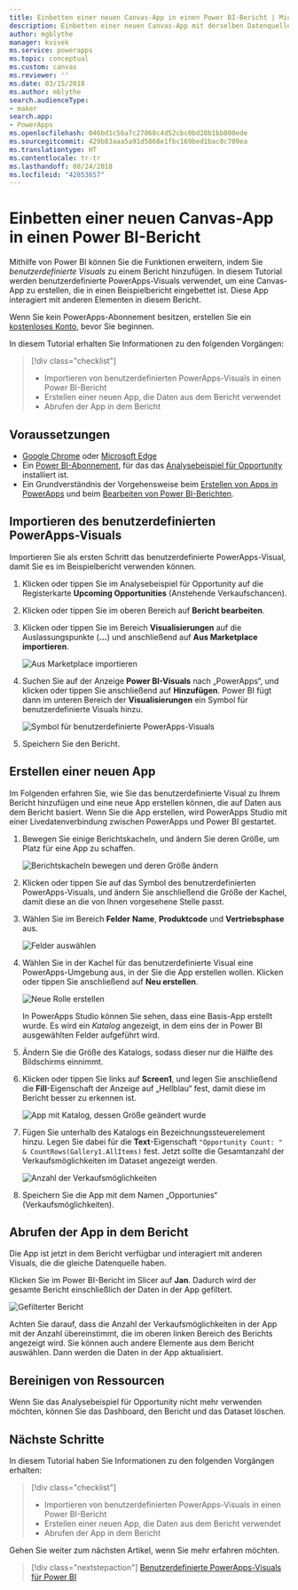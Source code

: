 ```yaml
---
title: Einbetten einer neuen Canvas-App in einen Power BI-Bericht | Microsoft-Dokumentation
description: Einbetten einer neuen Canvas-App mit derselben Datenquelle, die wie andere Berichtselemente gefiltert werden kann
author: mgblythe
manager: kvivek
ms.service: powerapps
ms.topic: conceptual
ms.custom: canvas
ms.reviewer: ''
ms.date: 03/15/2018
ms.author: mblythe
search.audienceType:
- maker
search.app:
- PowerApps
ms.openlocfilehash: 046bd1c56a7c27068c4d52cbc0bd28b1bb800ede
ms.sourcegitcommit: 429b83aaa5a91d5868e1fbc169bed1bac0c709ea
ms.translationtype: HT
ms.contentlocale: tr-tr
ms.lasthandoff: 08/24/2018
ms.locfileid: "42853657"
---
```

# <a name="embed-a-new-canvas-app-in-a-power-bi-report"></a>Einbetten einer neuen Canvas-App in einen Power BI-Bericht

Mithilfe von Power BI können Sie die Funktionen erweitern, indem Sie *benutzerdefinierte Visuals* zu einem Bericht hinzufügen. In diesem Tutorial werden benutzerdefinierte PowerApps-Visuals verwendet, um eine Canvas-App zu erstellen, die in einen Beispielbericht eingebettet ist. Diese App interagiert mit anderen Elementen in diesem Bericht.

Wenn Sie kein PowerApps-Abonnement besitzen, erstellen Sie ein [kostenloses Konto](../signup-for-powerapps.md), bevor Sie beginnen.

In diesem Tutorial erhalten Sie Informationen zu den folgenden Vorgängen:
> [!div class="checklist"]
> * Importieren von benutzerdefinierten PowerApps-Visuals in einen Power BI-Bericht
> * Erstellen einer neuen App, die Daten aus dem Bericht verwendet
> * Abrufen der App in dem Bericht

## <a name="prerequisites"></a>Voraussetzungen

* [Google Chrome](https://www.google.com/chrome/browser/) oder [Microsoft Edge](https://www.microsoft.com/windows/microsoft-edge)
* Ein [Power BI-Abonnement](https://docs.microsoft.com/power-bi/service-self-service-signup-for-power-bi), für das das [Analysebeispiel für Opportunity](https://docs.microsoft.com/power-bi/sample-opportunity-analysis#get-the-content-pack-for-this-sample) installiert ist.
* Ein Grundverständnis der Vorgehensweise beim [Erstellen von Apps in PowerApps](data-platform-create-app-scratch.md) und beim [Bearbeiten von Power BI-Berichten](https://docs.microsoft.com/power-bi/service-the-report-editor-take-a-tour).

## <a name="import-the-powerapps-custom-visual"></a>Importieren des benutzerdefinierten PowerApps-Visuals

Importieren Sie als ersten Schritt das benutzerdefinierte PowerApps-Visual, damit Sie es im Beispielbericht verwenden können.

1. Klicken oder tippen Sie im Analysebeispiel für Opportunity auf die Registerkarte **Upcoming Opportunities** (Anstehende Verkaufschancen).

2. Klicken oder tippen Sie im oberen Bereich auf **Bericht bearbeiten**.

3. Klicken oder tippen Sie im Bereich **Visualisierungen** auf die Auslassungspunkte (**...**) und anschließend auf **Aus Marketplace importieren**. 

    ![Aus Marketplace importieren](media/embed-powerapps-powerbi/import-visual.png)

4. Suchen Sie auf der Anzeige **Power BI-Visuals** nach „PowerApps“, und klicken oder tippen Sie anschließend auf **Hinzufügen**. Power BI fügt dann im unteren Bereich der **Visualisierungen** ein Symbol für benutzerdefinierte Visuals hinzu.

    ![Symbol für benutzerdefinierte PowerApps-Visuals](media/embed-powerapps-powerbi/powerapps-icon.png)

5. Speichern Sie den Bericht.

## <a name="create-a-new-app"></a>Erstellen einer neuen App
Im Folgenden erfahren Sie, wie Sie das benutzerdefinierte Visual zu Ihrem Bericht hinzufügen und eine neue App erstellen können, die auf Daten aus dem Bericht basiert. Wenn Sie die App erstellen, wird PowerApps Studio mit einer Livedatenverbindung zwischen PowerApps und Power BI gestartet.

1. Bewegen Sie einige Berichtskacheln, und ändern Sie deren Größe, um Platz für eine App zu schaffen.

    ![Berichtskacheln bewegen und deren Größe ändern](media/embed-powerapps-powerbi/move-resize.png)

2. Klicken oder tippen Sie auf das Symbol des benutzerdefinierten PowerApps-Visuals, und ändern Sie anschließend die Größe der Kachel, damit diese an die von Ihnen vorgesehene Stelle passt.

3. Wählen Sie im Bereich **Felder** **Name**, **Produktcode** und **Vertriebsphase** aus. 

    ![Felder auswählen](media/embed-powerapps-powerbi/select-fields.png)

4. Wählen Sie in der Kachel für das benutzerdefinierte Visual eine PowerApps-Umgebung aus, in der Sie die App erstellen wollen. Klicken oder tippen Sie anschließend auf **Neu erstellen**.

    ![Neue Rolle erstellen](media/embed-powerapps-powerbi/create-new-app.png)

    In PowerApps Studio können Sie sehen, dass eine Basis-App erstellt wurde. Es wird ein *Katalog* angezeigt, in dem eins der in Power BI ausgewählten Felder aufgeführt wird.

5.  Ändern Sie die Größe des Katalogs, sodass dieser nur die Hälfte des Bildschirms einnimmt. 

6. Klicken oder tippen Sie links auf **Screen1**, und legen Sie anschließend die **Fill**-Eigenschaft der Anzeige auf „Hellblau“ fest, damit diese im Bericht besser zu erkennen ist.

    ![App mit Katalog, dessen Größe geändert wurde](media/embed-powerapps-powerbi/app-gallery.png)

6. Fügen Sie unterhalb des Katalogs ein Bezeichnungssteuerelement hinzu. Legen Sie dabei für die **Text**-Eigenschaft `"Opportunity Count: " & CountRows(Gallery1.AllItems)` fest. Jetzt sollte die Gesamtanzahl der Verkaufsmöglichkeiten im Dataset angezeigt werden.

    ![Anzahl der Verkaufsmöglichkeiten](media/embed-powerapps-powerbi/opportunity-count.png)

7. Speichern Sie die App mit dem Namen „Opportunies“ (Verkaufsmöglichkeiten). 


## <a name="view-the-app-in-the-report"></a>Abrufen der App in dem Bericht
Die App ist jetzt in dem Bericht verfügbar und interagiert mit anderen Visuals, die die gleiche Datenquelle haben.

Klicken Sie im Power BI-Bericht im Slicer auf **Jan**. Dadurch wird der gesamte Bericht einschließlich der Daten in der App gefiltert.

![Gefilterter Bericht](media/embed-powerapps-powerbi/filtered-report.png)

Achten Sie darauf, dass die Anzahl der Verkaufsmöglichkeiten in der App mit der Anzahl übereinstimmt, die im oberen linken Bereich des Berichts angezeigt wird. Sie können auch andere Elemente aus dem Bericht auswählen. Dann werden die Daten in der App aktualisiert.


## <a name="clean-up-resources"></a>Bereinigen von Ressourcen
Wenn Sie das Analysebeispiel für Opportunity nicht mehr verwenden möchten, können Sie das Dashboard, den Bericht und das Dataset löschen.


## <a name="next-steps"></a>Nächste Schritte
In diesem Tutorial haben Sie Informationen zu den folgenden Vorgängen erhalten:
> [!div class="checklist"]
> * Importieren von benutzerdefinierten PowerApps-Visuals in einen Power BI-Bericht
> * Erstellen einer neuen App, die Daten aus dem Bericht verwendet
> * Abrufen der App in dem Bericht

Gehen Sie weiter zum nächsten Artikel, wenn Sie mehr erfahren möchten.
> [!div class="nextstepaction"]
> [Benutzerdefinierte PowerApps-Visuals für Power BI](powerapps-custom-visual.md)

